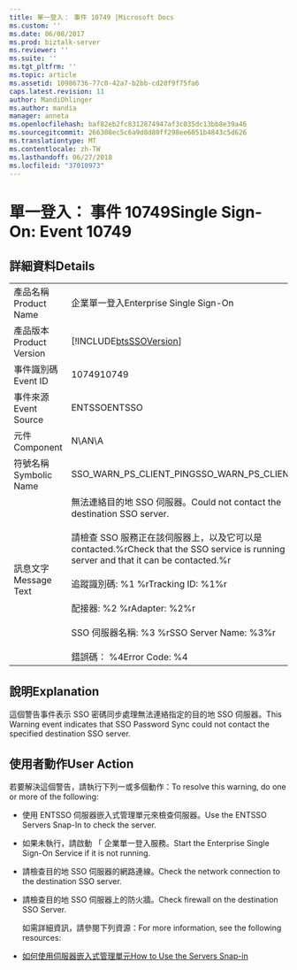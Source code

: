 ```yaml
---
title: 單一登入： 事件 10749 |Microsoft Docs
ms.custom: ''
ms.date: 06/08/2017
ms.prod: biztalk-server
ms.reviewer: ''
ms.suite: ''
ms.tgt_pltfrm: ''
ms.topic: article
ms.assetid: 10986736-77c0-42a7-b2bb-cd20f9f75fa6
caps.latest.revision: 11
author: MandiOhlinger
ms.author: mandia
manager: anneta
ms.openlocfilehash: baf82eb2fc8312874947af3c035dc13bb8e39a46
ms.sourcegitcommit: 266308ec5c6a9d8d80ff298ee6051b4843c5d626
ms.translationtype: MT
ms.contentlocale: zh-TW
ms.lasthandoff: 06/27/2018
ms.locfileid: "37010973"
---
```

# <a name="single-sign-on-event-10749"></a><span data-ttu-id="2ef6e-102">單一登入： 事件 10749</span><span class="sxs-lookup"><span data-stu-id="2ef6e-102">Single Sign-On: Event 10749</span></span>
## <a name="details"></a><span data-ttu-id="2ef6e-103">詳細資料</span><span class="sxs-lookup"><span data-stu-id="2ef6e-103">Details</span></span>  

|                 |                                                                                                                                                                                                                                                                     |
|-----------------|---------------------------------------------------------------------------------------------------------------------------------------------------------------------------------------------------------------------------------------------------------------------|
|  <span data-ttu-id="2ef6e-104">產品名稱</span><span class="sxs-lookup"><span data-stu-id="2ef6e-104">Product Name</span></span>   |                                                                                                                      <span data-ttu-id="2ef6e-105">企業單一登入</span><span class="sxs-lookup"><span data-stu-id="2ef6e-105">Enterprise Single Sign-On</span></span>                                                                                                                      |
| <span data-ttu-id="2ef6e-106">產品版本</span><span class="sxs-lookup"><span data-stu-id="2ef6e-106">Product Version</span></span> |                                                                                                     [!INCLUDE[btsSSOVersion](../includes/btsssoversion-md.md)]                                                                                                      |
|    <span data-ttu-id="2ef6e-107">事件識別碼</span><span class="sxs-lookup"><span data-stu-id="2ef6e-107">Event ID</span></span>     |                                                                                                                                <span data-ttu-id="2ef6e-108">10749</span><span class="sxs-lookup"><span data-stu-id="2ef6e-108">10749</span></span>                                                                                                                                |
|  <span data-ttu-id="2ef6e-109">事件來源</span><span class="sxs-lookup"><span data-stu-id="2ef6e-109">Event Source</span></span>   |                                                                                                                               <span data-ttu-id="2ef6e-110">ENTSSO</span><span class="sxs-lookup"><span data-stu-id="2ef6e-110">ENTSSO</span></span>                                                                                                                                |
|    <span data-ttu-id="2ef6e-111">元件</span><span class="sxs-lookup"><span data-stu-id="2ef6e-111">Component</span></span>    |                                                                                                                                 <span data-ttu-id="2ef6e-112">N\A</span><span class="sxs-lookup"><span data-stu-id="2ef6e-112">N\A</span></span>                                                                                                                                 |
|  <span data-ttu-id="2ef6e-113">符號名稱</span><span class="sxs-lookup"><span data-stu-id="2ef6e-113">Symbolic Name</span></span>  |                                                                                                                       <span data-ttu-id="2ef6e-114">SSO_WARN_PS_CLIENT_PING</span><span class="sxs-lookup"><span data-stu-id="2ef6e-114">SSO_WARN_PS_CLIENT_PING</span></span>                                                                                                                       |
|  <span data-ttu-id="2ef6e-115">訊息文字</span><span class="sxs-lookup"><span data-stu-id="2ef6e-115">Message Text</span></span>   | <span data-ttu-id="2ef6e-116">無法連絡目的地 SSO 伺服器。</span><span class="sxs-lookup"><span data-stu-id="2ef6e-116">Could not contact the destination SSO server.</span></span><br /><br /> <span data-ttu-id="2ef6e-117">請檢查 SSO 服務正在該伺服器上，以及它可以是 contacted.%r</span><span class="sxs-lookup"><span data-stu-id="2ef6e-117">Check that the SSO service is running on that server and that it can be contacted.%r</span></span><br /><br /> <span data-ttu-id="2ef6e-118">追蹤識別碼: %1 %r</span><span class="sxs-lookup"><span data-stu-id="2ef6e-118">Tracking ID: %1%r</span></span><br /><br /> <span data-ttu-id="2ef6e-119">配接器: %2 %r</span><span class="sxs-lookup"><span data-stu-id="2ef6e-119">Adapter: %2%r</span></span><br /><br /> <span data-ttu-id="2ef6e-120">SSO 伺服器名稱: %3 %r</span><span class="sxs-lookup"><span data-stu-id="2ef6e-120">SSO Server Name: %3%r</span></span><br /><br /> <span data-ttu-id="2ef6e-121">錯誤碼： %4</span><span class="sxs-lookup"><span data-stu-id="2ef6e-121">Error Code: %4</span></span> |

## <a name="explanation"></a><span data-ttu-id="2ef6e-122">說明</span><span class="sxs-lookup"><span data-stu-id="2ef6e-122">Explanation</span></span>  
 <span data-ttu-id="2ef6e-123">這個警告事件表示 SSO 密碼同步處理無法連絡指定的目的地 SSO 伺服器。</span><span class="sxs-lookup"><span data-stu-id="2ef6e-123">This Warning event indicates that SSO Password Sync could not contact the specified destination SSO server.</span></span>  

## <a name="user-action"></a><span data-ttu-id="2ef6e-124">使用者動作</span><span class="sxs-lookup"><span data-stu-id="2ef6e-124">User Action</span></span>  
 <span data-ttu-id="2ef6e-125">若要解決這個警告，請執行下列一或多個動作：</span><span class="sxs-lookup"><span data-stu-id="2ef6e-125">To resolve this warning, do one or more of the following:</span></span>  

- <span data-ttu-id="2ef6e-126">使用 ENTSSO 伺服器嵌入式管理單元來檢查伺服器。</span><span class="sxs-lookup"><span data-stu-id="2ef6e-126">Use the ENTSSO Servers Snap-In to check the server.</span></span>  

- <span data-ttu-id="2ef6e-127">如果未執行，請啟動 「 企業單一登入服務。</span><span class="sxs-lookup"><span data-stu-id="2ef6e-127">Start the Enterprise Single Sign-On Service if it is not running.</span></span>  

- <span data-ttu-id="2ef6e-128">請檢查目的地 SSO 伺服器的網路連線。</span><span class="sxs-lookup"><span data-stu-id="2ef6e-128">Check the network connection to the destination SSO server.</span></span>  

- <span data-ttu-id="2ef6e-129">請檢查目的地 SSO 伺服器上的防火牆。</span><span class="sxs-lookup"><span data-stu-id="2ef6e-129">Check firewall on the destination SSO Server.</span></span>  

  <span data-ttu-id="2ef6e-130">如需詳細資訊，請參閱下列資源：</span><span class="sxs-lookup"><span data-stu-id="2ef6e-130">For more information, see the following resources:</span></span>  

- [<span data-ttu-id="2ef6e-131">如何使用伺服器嵌入式管理單元</span><span class="sxs-lookup"><span data-stu-id="2ef6e-131">How to Use the Servers Snap-in</span></span>](../core/how-to-use-the-servers-snap-in.md)
